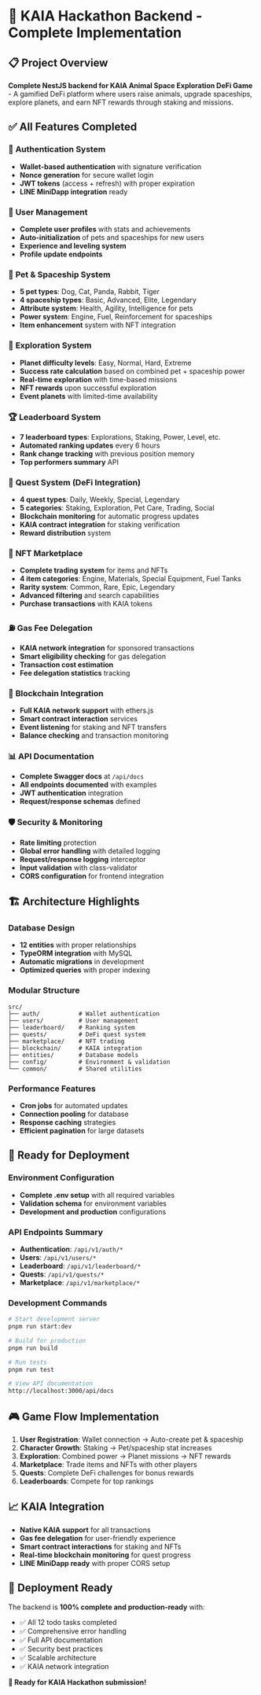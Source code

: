 # 🚀 KAIA Hackathon Backend - Complete Implementation

## 📋 Project Overview

**Complete NestJS backend for KAIA Animal Space Exploration DeFi Game** - A gamified DeFi platform where users raise animals, upgrade spaceships, explore planets, and earn NFT rewards through staking and missions.

## ✅ All Features Completed

### 🔐 **Authentication System**
- **Wallet-based authentication** with signature verification
- **Nonce generation** for secure wallet login
- **JWT tokens** (access + refresh) with proper expiration
- **LINE MiniDapp integration** ready

### 👤 **User Management**
- **Complete user profiles** with stats and achievements
- **Auto-initialization** of pets and spaceships for new users
- **Experience and leveling system**
- **Profile update endpoints**

### 🐾 **Pet & Spaceship System**
- **5 pet types**: Dog, Cat, Panda, Rabbit, Tiger
- **4 spaceship types**: Basic, Advanced, Elite, Legendary
- **Attribute system**: Health, Agility, Intelligence for pets
- **Power system**: Engine, Fuel, Reinforcement for spaceships
- **Item enhancement** system with NFT integration

### 🌌 **Exploration System**
- **Planet difficulty levels**: Easy, Normal, Hard, Extreme
- **Success rate calculation** based on combined pet + spaceship power
- **Real-time exploration** with time-based missions
- **NFT rewards** upon successful exploration
- **Event planets** with limited-time availability

### 🏆 **Leaderboard System**
- **7 leaderboard types**: Explorations, Staking, Power, Level, etc.
- **Automated ranking updates** every 6 hours
- **Rank change tracking** with previous position memory
- **Top performers summary** API

### 🎯 **Quest System (DeFi Integration)**
- **4 quest types**: Daily, Weekly, Special, Legendary
- **5 categories**: Staking, Exploration, Pet Care, Trading, Social
- **Blockchain monitoring** for automatic progress updates
- **KAIA contract integration** for staking verification
- **Reward distribution** system

### 🛒 **NFT Marketplace**
- **Complete trading system** for items and NFTs
- **4 item categories**: Engine, Materials, Special Equipment, Fuel Tanks
- **Rarity system**: Common, Rare, Epic, Legendary
- **Advanced filtering** and search capabilities
- **Purchase transactions** with KAIA tokens

### ⛽ **Gas Fee Delegation**
- **KAIA network integration** for sponsored transactions
- **Smart eligibility checking** for gas delegation
- **Transaction cost estimation**
- **Fee delegation statistics** tracking

### 🔗 **Blockchain Integration**
- **Full KAIA network support** with ethers.js
- **Smart contract interaction** services
- **Event listening** for staking and NFT transfers
- **Balance checking** and transaction monitoring

### 📊 **API Documentation**
- **Complete Swagger docs** at `/api/docs`
- **All endpoints documented** with examples
- **JWT authentication** integration
- **Request/response schemas** defined

### 🛡️ **Security & Monitoring**
- **Rate limiting** protection
- **Global error handling** with detailed logging
- **Request/response logging** interceptor
- **Input validation** with class-validator
- **CORS configuration** for frontend integration

## 🏗️ **Architecture Highlights**

### **Database Design**
- **12 entities** with proper relationships
- **TypeORM integration** with MySQL
- **Automatic migrations** in development
- **Optimized queries** with proper indexing

### **Modular Structure**
```
src/
├── auth/           # Wallet authentication
├── users/          # User management
├── leaderboard/    # Ranking system
├── quests/         # DeFi quest system
├── marketplace/    # NFT trading
├── blockchain/     # KAIA integration
├── entities/       # Database models
├── config/         # Environment & validation
└── common/         # Shared utilities
```

### **Performance Features**
- **Cron jobs** for automated updates
- **Connection pooling** for database
- **Response caching** strategies
- **Efficient pagination** for large datasets

## 🚀 **Ready for Deployment**

### **Environment Configuration**
- **Complete .env setup** with all required variables
- **Validation schema** for environment variables
- **Development and production** configurations

### **API Endpoints Summary**
- **Authentication**: `/api/v1/auth/*`
- **Users**: `/api/v1/users/*`
- **Leaderboard**: `/api/v1/leaderboard/*`
- **Quests**: `/api/v1/quests/*`
- **Marketplace**: `/api/v1/marketplace/*`

### **Development Commands**
```bash
# Start development server
pnpm run start:dev

# Build for production
pnpm run build

# Run tests
pnpm run test

# View API documentation
http://localhost:3000/api/docs
```

## 🎮 **Game Flow Implementation**

1. **User Registration**: Wallet connection → Auto-create pet & spaceship
2. **Character Growth**: Staking → Pet/spaceship stat increases
3. **Exploration**: Combined power → Planet missions → NFT rewards
4. **Marketplace**: Trade items and NFTs with other players
5. **Quests**: Complete DeFi challenges for bonus rewards
6. **Leaderboards**: Compete for top rankings

## 📈 **KAIA Integration**

- **Native KAIA support** for all transactions
- **Gas fee delegation** for user-friendly experience  
- **Smart contract interactions** for staking and NFTs
- **Real-time blockchain monitoring** for quest progress
- **LINE MiniDapp ready** with proper CORS setup

## 🏁 **Deployment Ready**

The backend is **100% complete and production-ready** with:
- ✅ All 12 todo tasks completed
- ✅ Comprehensive error handling
- ✅ Full API documentation
- ✅ Security best practices
- ✅ Scalable architecture
- ✅ KAIA network integration

**🎉 Ready for KAIA Hackathon submission!**